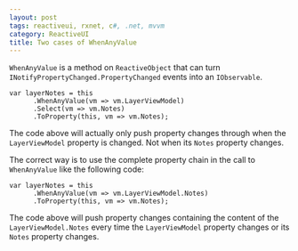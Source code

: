 ```yaml
---
layout: post
tags: reactiveui, rxnet, c#, .net, mvvm
category: ReactiveUI
title: Two cases of WhenAnyValue
---
```


`WhenAnyValue` is a method on `ReactiveObject` that can turn `INotifyPropertyChanged.PropertyChanged` events into an `IObservable`. 
  
    var layerNotes = this
          .WhenAnyValue(vm => vm.LayerViewModel)
          .Select(vm => vm.Notes)
          .ToProperty(this, vm => vm.Notes);

The code above will actually only push property changes through when the `LayerViewModel` property is changed. Not when its `Notes` property changes.

The correct way is to use the complete property chain in the call to `WhenAnyValue` like the following code:

    var layerNotes = this
          .WhenAnyValue(vm => vm.LayerViewModel.Notes)          
          .ToProperty(this, vm => vm.Notes);
          
The code above will push property changes containing the content of the `LayerViewModel.Notes` every time the `LayerViewModel` property changes or its `Notes` property changes.
